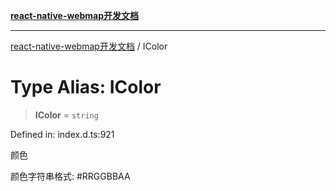 [**react-native-webmap开发文档**](../README.md)

***

[react-native-webmap开发文档](../globals.md) / IColor

# Type Alias: IColor

> **IColor** = `string`

Defined in: index.d.ts:921

颜色

颜色字符串格式: #RRGGBBAA
